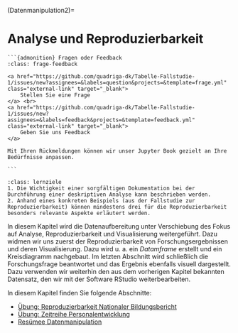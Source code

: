 (Datenmanipulation2)=
# Analyse und Reproduzierbarkeit

````{margin}
```{admonition} Fragen oder Feedback 
:class: frage-feedback

<a href="https://github.com/quadriga-dk/Tabelle-Fallstudie-1/issues/new?assignees=&labels=question&projects=&template=frage.yml" class="external-link" target="_blank">
    Stellen Sie eine Frage
</a> <br>
<a href="https://github.com/quadriga-dk/Tabelle-Fallstudie-1/issues/new?assignees=&labels=feedback&projects=&template=feedback.yml" class="external-link" target="_blank">
    Geben Sie uns Feedback
</a>

Mit Ihren Rückmeldungen können wir unser Jupyter Book gezielt an Ihre Bedürfnisse anpassen.

```
````

```{admonition} Lernziel: Datenanalyse und -reproduzierbarkeit
:class: lernziele 
1. Die Wichtigkeit einer sorgfältigen Dokumentation bei der Durchführung einer deskriptiven Analyse kann beschrieben werden.
2. Anhand eines konkreten Beispiels (aus der Fallstudie zur Reproduzierbarkeit) können mindestens drei für die Reproduzierbarkeit besonders relevante Aspekte erläutert werden.
```  


In diesem Kapitel wird die Datenaufbereitung unter Verschiebung des Fokus auf Analyse, Reproduzierbarkeit und Visualisierung weitergeführt. Dazu widmen wir uns zuerst der Reproduzierbarkeit von Forschungsergebnissen und deren Visualisierung. Dazu wird u. a. ein *Datamframe* erstellt und ein Kreisdiagramm nachgebaut. 
Im letzten Abschnitt wird schließlich die Forschungsfrage beantwortet und das Ergebnis ebenfalls visuell dargestellt.
Dazu verwenden wir weiterhin den aus dem vorherigen Kapitel bekannten Datensatz, den wir mit der Software RStudio weiterbearbeiten.


In diesem Kapitel finden Sie folgende Abschnitte: 

- [Übung: Reproduzierbarkeit Nationaler Bildungsbericht](/Markdown/7_1_Übung_Reproduzierbarkeit.ipynb)
- [Übung: Zeitreihe Personalentwicklung](/Markdown/7_2_Übung_Zeitreihe.ipynb)
- [Resümee Datenmanipulation](/Markdown/7_3_Resümee_Datenmanipulation2.md)
